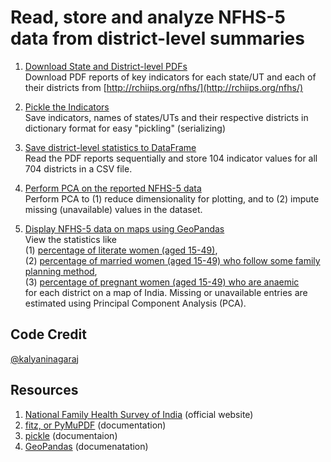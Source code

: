 # Read, store and analyze NFHS-5 data from district-level summaries

1. [Download State and District-level PDFs](https://nbviewer.org/github/kalyaninagaraj/NFHS5/blob/main/DownloadPDFs.ipynb)  
   Download PDF reports of key indicators for each state/UT and each of their districts from [http://rchiips.org/nfhs/](http://rchiips.org/nfhs/)
   
2. [Pickle the Indicators](https://nbviewer.org/github/kalyaninagaraj/NFHS5/blob/main/PickleIndicators.ipynb)  
   Save indicators, names of states/UTs and their respective districts in dictionary format for easy "pickling" (serializing)  
   
3. [Save district-level statistics to DataFrame](https://nbviewer.org/github/kalyaninagaraj/NFHS5/blob/main/WriteToDataFrame.ipynb)  
   Read the PDF reports sequentially and store 104 indicator values for all 704 districts in a CSV file.
   
4. [Perform PCA on the reported NFHS-5 data]()  
   Perform PCA to (1) reduce dimensionality for plotting, and to (2) impute missing (unavailable) values in the dataset. 
   
5. [Display NFHS-5 data on maps using GeoPandas]()  
   View the statistics like  
   (1) [percentage of literate women (aged 15-49)](https://github.com/kalyaninagaraj/NFHS5/blob/main/MAPS/Q14.html),     
   (2) [percentage of married women (aged 15-49) who follow some family planning method](https://github.com/kalyaninagaraj/NFHS5/blob/main/MAPS/Q20.html),  
   (3) [percentage of pregnant women (aged 15-49) who are anaemic](https://github.com/kalyaninagaraj/NFHS5/blob/main/MAPS/Q83.html)  
   for each district on a map of India. Missing or unavailable entries are estimated using Principal Component Analysis (PCA).  

## Code Credit
[@kalyaninagaraj](https://github.com/kalyaninagaraj/)

## Resources
1. [National Family Health Survey of India](http://rchiips.org/nfhs/factsheet_NFHS-5.shtml) (official website)
2. [fitz, or PyMuPDF](https://pymupdf.readthedocs.io/en/latest/intro.html) (documentation)
3. [pickle](https://docs.python.org/3/library/pickle.html) (documentaion)
4. [GeoPandas](https://geopandas.org) (documenatation)
